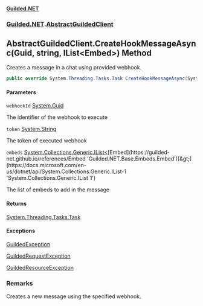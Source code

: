 
#### [Guilded.NET](Guilded_NET 'Guilded.NET')
### [Guilded.NET](Guilded_NET#Guilded_NET 'Guilded.NET').[AbstractGuildedClient](AbstractGuildedClient 'Guilded.NET.AbstractGuildedClient')
## AbstractGuildedClient.CreateHookMessageAsync(Guid, string, IList&lt;Embed&gt;) Method

Creates a message in a chat using provided webhook.
```csharp
public override System.Threading.Tasks.Task CreateHookMessageAsync(System.Guid webhookId, string token, System.Collections.Generic.IList<Guilded.NET.Base.Embeds.Embed> embeds);
```

#### Parameters

<a name='Guilded_NET_AbstractGuildedClient_CreateHookMessageAsync(System_Guid_string_System_Collections_Generic_IList_Guilded_NET_Base_Embeds_Embed_)_webhookId'></a>
`webhookId` [System.Guid](https://docs.microsoft.com/en-us/dotnet/api/System.Guid 'System.Guid')

The identifier of the webhook to execute

<a name='Guilded_NET_AbstractGuildedClient_CreateHookMessageAsync(System_Guid_string_System_Collections_Generic_IList_Guilded_NET_Base_Embeds_Embed_)_token'></a>
`token` [System.String](https://docs.microsoft.com/en-us/dotnet/api/System.String 'System.String')

The token of executed webhook

<a name='Guilded_NET_AbstractGuildedClient_CreateHookMessageAsync(System_Guid_string_System_Collections_Generic_IList_Guilded_NET_Base_Embeds_Embed_)_embeds'></a>
`embeds` [System.Collections.Generic.IList&lt;](https://docs.microsoft.com/en-us/dotnet/api/System.Collections.Generic.IList-1 'System.Collections.Generic.IList`1')[Embed](https://guilded-net.github.io/references/Embed 'Guilded.NET.Base.Embeds.Embed')[&gt;](https://docs.microsoft.com/en-us/dotnet/api/System.Collections.Generic.IList-1 'System.Collections.Generic.IList`1')

The list of embeds to add in the message


#### Returns
[System.Threading.Tasks.Task](https://docs.microsoft.com/en-us/dotnet/api/System.Threading.Tasks.Task 'System.Threading.Tasks.Task')


#### Exceptions

[GuildedException](https://guilded-net.github.io/references/GuildedException 'Guilded.NET.Base.GuildedException')

[GuildedRequestException](https://guilded-net.github.io/references/GuildedRequestException 'Guilded.NET.Base.GuildedRequestException')

[GuildedResourceException](https://guilded-net.github.io/references/GuildedResourceException 'Guilded.NET.Base.GuildedResourceException')

### Remarks
  
Creates a new message using the specified webhook.